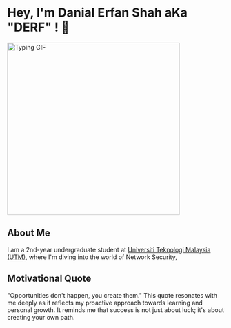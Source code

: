 
# Hey, I'm Danial Erfan Shah aKa "DERF" ! 🤗

<img src="https://github.com/Hacking-Notes/Hacking-Notes/blob/main/typing.gif?raw=true" width="400" alt="Typing GIF">


## About Me
I am a 2nd-year undergraduate student at [Universiti Teknologi Malaysia (UTM)](https://www.utm.my/), where I'm diving into the world of Network Security, 

## Motivational Quote
"Opportunities don't happen, you create them." This quote resonates with me deeply as it reflects my proactive approach towards learning and personal growth. It reminds me that success is not just about luck; it's about creating your own path.
